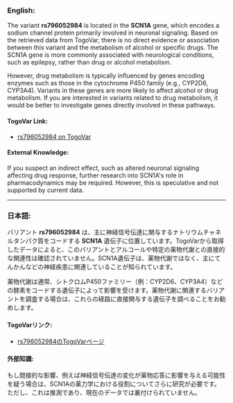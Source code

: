 ### English:
The variant **rs796052984** is located in the **SCN1A** gene, which encodes a sodium channel protein primarily involved in neuronal signaling. Based on the retrieved data from TogoVar, there is no direct evidence or association between this variant and the metabolism of alcohol or specific drugs. The SCN1A gene is more commonly associated with neurological conditions, such as epilepsy, rather than drug or alcohol metabolism.

However, drug metabolism is typically influenced by genes encoding enzymes such as those in the cytochrome P450 family (e.g., CYP2D6, CYP3A4). Variants in these genes are more likely to affect alcohol or drug metabolism. If you are interested in variants related to drug metabolism, it would be better to investigate genes directly involved in these pathways.

#### TogoVar Link:
- [rs796052984 on TogoVar](https://togovar.org/variant/rs796052984)

#### External Knowledge:
If you suspect an indirect effect, such as altered neuronal signaling affecting drug response, further research into SCN1A's role in pharmacodynamics may be required. However, this is speculative and not supported by current data.

---

### 日本語:
バリアント **rs796052984** は、主に神経信号伝達に関与するナトリウムチャネルタンパク質をコードする **SCN1A** 遺伝子に位置しています。TogoVarから取得したデータによると、このバリアントとアルコールや特定の薬物代謝との直接的な関連性は確認されていません。SCN1A遺伝子は、薬物代謝ではなく、主にてんかんなどの神経疾患に関連していることが知られています。

薬物代謝は通常、シトクロムP450ファミリー（例：CYP2D6、CYP3A4）などの酵素をコードする遺伝子によって影響を受けます。薬物代謝に関連するバリアントを調査する場合は、これらの経路に直接関与する遺伝子を調べることをお勧めします。

#### TogoVarリンク:
- [rs796052984のTogoVarページ](https://togovar.org/variant/rs796052984)

#### 外部知識:
もし間接的な影響、例えば神経信号伝達の変化が薬物応答に影響を与える可能性を疑う場合は、SCN1Aの薬力学における役割についてさらに研究が必要です。ただし、これは推測であり、現在のデータでは裏付けられていません。